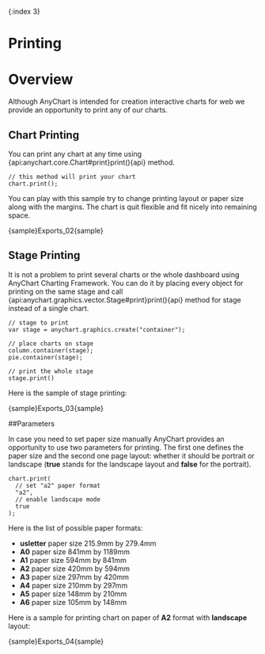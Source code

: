 {:index 3}

# Printing

# Overview

Although AnyChart is intended for creation interactive charts for web we provide an opportunity to print any of our charts.

## Chart Printing

You can print any chart at any time using {api:anychart.core.Chart#print}print(){api} method.

```
// this method will print your chart
chart.print();
```

You can play with this sample try to change printing layout or paper size along with the margins. The chart is quit flexible and fit nicely into remaining space.

{sample}Exports\_02{sample}

## Stage Printing

It is not a problem to print several charts or the whole dashboard using AnyChart Charting Framework. You can do it by placing every object for printing on the same stage and call {api:anychart.graphics.vector.Stage#print}print(){api} method for stage instead of a single chart.

```
// stage to print
var stage = anychart.graphics.create("container");

// place charts on stage
column.container(stage);
pie.container(stage);

// print the whole stage
stage.print()
```

Here is the sample of stage printing:

{sample}Exports\_03{sample}

##Parameters

In case you need to set paper size manually AnyChart provides an opportunity to use two parameters for printing. The first one defines the paper size and the second one page layout: whether it should be portrait or landscape (**true** stands for the landscape layout and **false** for the portrait).

```
chart.print(
  // set "a2" paper format
  "a2",
  // enable landscape mode
  true
);
```

Here is the list of possible paper formats:

* **usletter** paper size 215.9mm by 279.4mm
* **A0** paper size 841mm by 1189mm
* **A1** paper size 594mm by 841mm
* **A2** paper size 420mm by 594mm
* **A3** paper size 297mm by 420mm
* **A4** paper size 210mm by 297mm
* **A5** paper size 148mm by 210mm
* **A6** paper size 105mm by 148mm

Here is a sample for printing chart on paper of **A2** format with **landscape** layout:

{sample}Exports\_04{sample}